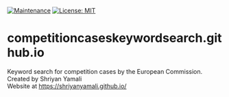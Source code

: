 [![Maintenance](https://img.shields.io/maintenance/yes/2024)](https://github.com/ShriyanYamali/ShriyanYamali.github.io)
[![License: MIT](https://img.shields.io/badge/License-MIT-yellow.svg)](https://opensource.org/licenses/MIT)
# competitioncaseskeywordsearch.github.io
Keyword search for competition cases by the European Commission. 
<br>
Created by Shriyan Yamali
<br>
Website at <a href="https://shriyanyamali.github.io/">https://shriyanyamali.github.io/</a>
